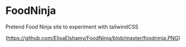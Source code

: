 # FoodNinja
Pretend Food Ninja site to experiment with tailwindCSS

(https://github.com/ElisaElshamy/FoodNinja/blob/master/foodninja.PNG)

